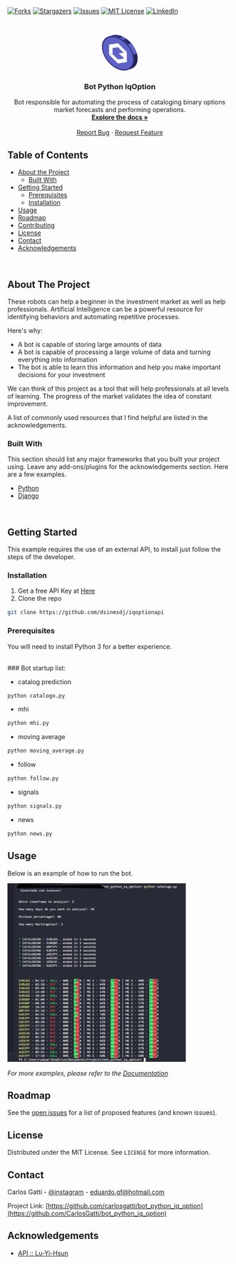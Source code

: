
[![Forks][forks-shield]][forks-url]
[![Stargazers][stars-shield]][stars-url]
[![Issues][issues-shield]][issues-url]
[![MIT License][license-shield]][license-url]
[![LinkedIn][linkedin-shield]][linkedin-url]


<!-- PROJECT LOGO -->
<br />
<p align="center">
  <a href="http://gattitrading.com/components">
    <img src="img/logo_coin.png" alt="Logo" width="80" height="80">
  </a>

  <h3 align="center">Bot Python IqOption</h3>

  <p align="center">  
  Bot responsible for automating the process of cataloging binary options market forecasts and performing operations.
    <br />
    <a href="https://github.com/CarlosGatti/bot_python_iq_option"><strong>Explore the docs »</strong></a>
    <br />
    <br />
    <a href="https://github.com/CarlosGatti/bot_python_iq_option/issues">Report Bug</a>
    ·
    <a href="https://github.com/CarlosGatti/bot_python_iq_option/issuess">Request Feature</a>
  </p>
</p>



<!-- TABLE OF CONTENTS -->
## Table of Contents

* [About the Project](#about-the-project)
  * [Built With](#built-with)
* [Getting Started](#getting-started)
  * [Prerequisites](#prerequisites)
  * [Installation](#installation)
* [Usage](#usage)
* [Roadmap](#roadmap)
* [Contributing](#contributing)
* [License](#license)
* [Contact](#contact)
* [Acknowledgements](#acknowledgements)

<br />

<!-- ABOUT THE PROJECT -->
## About The Project

These robots can help a beginner in the investment market as well as help professionals. Artificial Intelligence can be a powerful resource for identifying behaviors and automating repetitive processes.

Here's why:
* A bot is capable of storing large amounts of data
* A bot is capable of processing a large volume of data and turning everything into information
* The bot is able to learn this information and help you make important decisions for your investment

We can think of this project as a tool that will help professionals at all levels of learning. The progress of the market validates the idea of ​​constant improvement.

A list of commonly used resources that I find helpful are listed in the acknowledgements.

### Built With
This section should list any major frameworks that you built your project using. Leave any add-ons/plugins for the acknowledgements section. Here are a few examples.
* [Python](https://python.com)
* [Django](https://django.com)


<br />

<!-- GETTING STARTED -->
## Getting Started
This example requires the use of an external API, to install just follow the steps of the developer. 


### Installation

1. Get a free API Key at [Here](https://github.com/dsinmsdj/iqoptionapi)
2. Clone the repo
```sh
git clone https://github.com/dsinmsdj/iqoptionapi

```

### Prerequisites
You will need to install Python 3 for a better experience.

<br />
### Bot startup list:

* catalog prediction
```sh
python catalogo.py 
```

* mhi
```sh
python mhi.py 
```

* moving average
```sh
python moving_average.py 
```

* follow
```sh
python follow.py 
```

* signals
```sh
python signals.py 
```

* news
```sh
python news.py 
```


<!-- USAGE EXAMPLES -->
## Usage

Below is an example of how to run the bot.

  <a href="http://gattitrading.com/components">
    <img src="img/catalog_print.png" alt="Logo" width="400" height="400">
  </a>

_For more examples, please refer to the [Documentation](http://gattitrading.com)_



<!-- ROADMAP -->
## Roadmap

See the [open issues](https://github.com/CarlosGatti/bot_python_iq_option/issues/) for a list of proposed features (and known issues).


<!-- LICENSE -->
## License

Distributed under the MIT License. See `LICENSE` for more information.



<!-- CONTACT -->
## Contact

Carlos Gatti - [@instagram](https://instagram.com/carloseduardogatti) - eduardo.gf@hotmail.com

Project Link: [https://github.com/carlosgatti/bot_python_iq_option](https://github.com/CarlosGatti/bot_python_iq_option)



<!-- ACKNOWLEDGEMENTS -->
## Acknowledgements
* [API :: Lu-Yi-Hsun](https://github.com/Lu-Yi-Hsun/iqoptionapi/)


<!-- MARKDOWN LINKS & IMAGES -->
<!-- https://www.markdownguide.org/basic-syntax/#reference-style-links -->

[forks-shield]: https://img.shields.io/github/forks/othneildrew/Best-README-Template.svg?style=flat-square
[forks-url]: https://github.com/carlosgatti/bot_python_iq_option/network/members
[stars-shield]: https://img.shields.io/github/stars/othneildrew/Best-README-Template.svg?style=flat-square
[stars-url]: https://github.com/carlosgatti/bot_python_iq_option/stargazers
[issues-shield]: https://img.shields.io/github/issues/othneildrew/Best-README-Template.svg?style=flat-square
[issues-url]: https://github.com/carlosgatti/bot_python_iq_option/issues
[license-shield]: https://img.shields.io/github/license/othneildrew/Best-README-Template.svg?style=flat-square
[license-url]: https://github.com/carlosgatti/bot_python_iq_option/blob/master/LICENSE.txt
[linkedin-shield]: https://img.shields.io/badge/-LinkedIn-black.svg?style=flat-square&logo=linkedin&colorB=555
[linkedin-url]: https://www.linkedin.com/in/carlos-gatti-693b909b/
[product-screenshot]: images/screenshot.png
